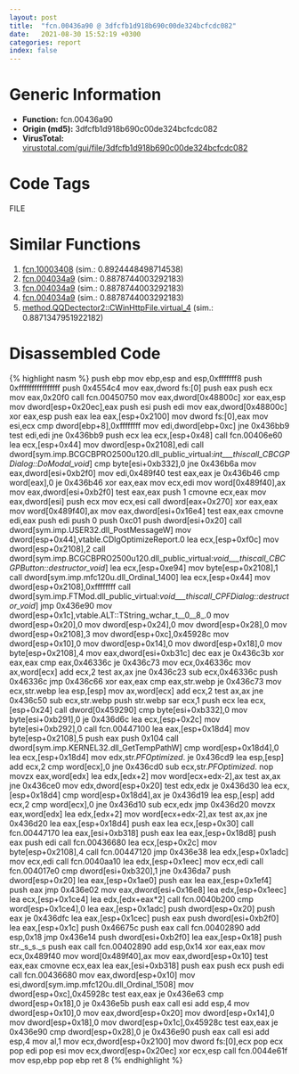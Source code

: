 ```yaml
---
layout: post
title:  "fcn.00436a90 @ 3dfcfb1d918b690c00de324bcfcdc082"
date:   2021-08-30 15:52:19 +0300
categories: report
index: false
---
```


# Generic Information
- **Function:** fcn.00436a90
- **Origin (md5):** 3dfcfb1d918b690c00de324bcfcdc082
- **VirusTotal:** [virustotal.com/gui/file/3dfcfb1d918b690c00de324bcfcdc082][virustotal_ref]

# Code Tags
<span class="tag" id="FILE">FILE</span>


# Similar Functions

1. [fcn.10003408][similar_1_ref] (sim.: 0.8924448498714538)
2. [fcn.004034a9][similar_2_ref] (sim.: 0.8878744003292183)
3. [fcn.004034a9][similar_3_ref] (sim.: 0.8878744003292183)
4. [fcn.004034a9][similar_4_ref] (sim.: 0.8878744003292183)
5. [method.QQDectector2꞉꞉CWinHttpFile.virtual\_4][similar_5_ref] (sim.: 0.8871347951922182)


# Disassembled Code

{% highlight nasm %}
push ebp
mov ebp,esp
and esp,0xfffffff8
push 0xffffffffffffffff
push 0x4554c4
mov eax,dword fs:[0]
push eax
push ecx
mov eax,0x20f0
call fcn.00450750
mov eax,dword[0x48800c]
xor eax,esp
mov dword[esp+0x20ec],eax
push esi
push edi
mov eax,dword[0x48800c]
xor eax,esp
push eax
lea eax,[esp+0x2100]
mov dword fs:[0],eax
mov esi,ecx
cmp dword[ebp+8],0xffffffff
mov edi,dword[ebp+0xc]
jne 0x436bb9
test edi,edi
jne 0x436bb9
push ecx
lea ecx,[esp+0x48]
call fcn.00406e60
lea ecx,[esp+0x44]
mov dword[esp+0x2108],edi
call dword[sym.imp.BCGCBPRO2500u120.dll_public_virtual:_int___thiscall_CBCGPDialog::DoModal_void_]
cmp byte[esi+0xb332],0
jne 0x436b6a
mov eax,dword[esi+0xb2f0]
mov edi,0x489f40
test eax,eax
je 0x436b46
cmp word[eax],0
je 0x436b46
xor eax,eax
mov ecx,edi
mov word[0x489f40],ax
mov eax,dword[esi+0xb2f0]
test eax,eax
push 1
cmovne ecx,eax
mov eax,dword[esi]
push ecx
mov ecx,esi
call dword[eax+0x270]
xor eax,eax
mov word[0x489f40],ax
mov eax,dword[esi+0x16e4]
test eax,eax
cmovne edi,eax
push edi
push 0
push 0xc01
push dword[esi+0x20]
call dword[sym.imp.USER32.dll_PostMessageW]
mov dword[esp+0x44],vtable.CDlgOptimizeReport.0
lea ecx,[esp+0xf0c]
mov dword[esp+0x2108],2
call dword[sym.imp.BCGCBPRO2500u120.dll_public_virtual:_void___thiscall_CBCGPButton::destructor_void_]
lea ecx,[esp+0xe94]
mov byte[esp+0x2108],1
call dword[sym.imp.mfc120u.dll_Ordinal_1400]
lea ecx,[esp+0x44]
mov dword[esp+0x2108],0xffffffff
call dword[sym.imp.FTMod.dll_public_virtual:_void___thiscall_CPFDialog::destructor_void_]
jmp 0x436e90
mov dword[esp+0x1c],vtable.ALT::TString_wchar_t__0__8_.0
mov dword[esp+0x20],0
mov dword[esp+0x24],0
mov dword[esp+0x28],0
mov dword[esp+0x2108],3
mov dword[esp+0xc],0x45928c
mov dword[esp+0x10],0
mov dword[esp+0x14],0
mov dword[esp+0x18],0
mov byte[esp+0x2108],4
mov eax,dword[esi+0xb31c]
dec eax
je 0x436c3b
xor eax,eax
cmp eax,0x46336c
je 0x436c73
mov ecx,0x46336c
mov ax,word[ecx]
add ecx,2
test ax,ax
jne 0x436c23
sub ecx,0x46336c
push 0x46336c
jmp 0x436c66
xor eax,eax
cmp eax,str.webp
je 0x436c73
mov ecx,str.webp
lea esp,[esp]
mov ax,word[ecx]
add ecx,2
test ax,ax
jne 0x436c50
sub ecx,str.webp
push str.webp
sar ecx,1
push ecx
lea ecx,[esp+0x24]
call dword[0x459290]
cmp byte[esi+0xb332],0
mov byte[esi+0xb291],0
je 0x436d6c
lea ecx,[esp+0x2c]
mov byte[esi+0xb292],0
call fcn.00447100
lea eax,[esp+0x18d4]
mov byte[esp+0x2108],5
push eax
push 0x104
call dword[sym.imp.KERNEL32.dll_GetTempPathW]
cmp word[esp+0x18d4],0
lea ecx,[esp+0x18d4]
mov edx,str._PFOptimized_.
je 0x436cd9
lea esp,[esp]
add ecx,2
cmp word[ecx],0
jne 0x436cd0
sub ecx,str._PFOptimized_.
nop
movzx eax,word[edx]
lea edx,[edx+2]
mov word[ecx+edx-2],ax
test ax,ax
jne 0x436ce0
mov edx,dword[esp+0x20]
test edx,edx
je 0x436d30
lea ecx,[esp+0x18d4]
cmp word[esp+0x18d4],ax
je 0x436d19
lea esp,[esp]
add ecx,2
cmp word[ecx],0
jne 0x436d10
sub ecx,edx
jmp 0x436d20
movzx eax,word[edx]
lea edx,[edx+2]
mov word[ecx+edx-2],ax
test ax,ax
jne 0x436d20
lea eax,[esp+0x18d4]
push eax
lea ecx,[esp+0x30]
call fcn.00447170
lea eax,[esi+0xb318]
push eax
lea eax,[esp+0x18d8]
push eax
push edi
call fcn.00436680
lea ecx,[esp+0x2c]
mov byte[esp+0x2108],4
call fcn.00447120
jmp 0x436e38
lea edx,[esp+0x1adc]
mov ecx,edi
call fcn.0040aa10
lea edx,[esp+0x1eec]
mov ecx,edi
call fcn.004017e0
cmp dword[esi+0xb320],1
jne 0x436da7
push dword[esp+0x20]
lea eax,[esp+0x1ae0]
push eax
lea eax,[esp+0x1ef4]
push eax
jmp 0x436e02
mov eax,dword[esi+0x16e8]
lea edx,[esp+0x1eec]
lea ecx,[esp+0x1ce4]
lea edx,[edx+eax*2]
call fcn.0040b200
cmp word[esp+0x1ce4],0
lea eax,[esp+0x1adc]
push dword[esp+0x20]
push eax
je 0x436dfc
lea eax,[esp+0x1cec]
push eax
push dword[esi+0xb2f0]
lea eax,[esp+0x1c]
push 0x46675c
push eax
call fcn.00402890
add esp,0x18
jmp 0x436e14
push dword[esi+0xb2f0]
lea eax,[esp+0x18]
push str._s_s._s
push eax
call fcn.00402890
add esp,0x14
xor eax,eax
mov ecx,0x489f40
mov word[0x489f40],ax
mov eax,dword[esp+0x10]
test eax,eax
cmovne ecx,eax
lea eax,[esi+0xb318]
push eax
push ecx
push edi
call fcn.00436680
mov eax,dword[esp+0x10]
mov esi,dword[sym.imp.mfc120u.dll_Ordinal_1508]
mov dword[esp+0xc],0x45928c
test eax,eax
je 0x436e63
cmp dword[esp+0x18],0
je 0x436e5b
push eax
call esi
add esp,4
mov dword[esp+0x10],0
mov eax,dword[esp+0x20]
mov dword[esp+0x14],0
mov dword[esp+0x18],0
mov dword[esp+0x1c],0x45928c
test eax,eax
je 0x436e90
cmp dword[esp+0x28],0
je 0x436e90
push eax
call esi
add esp,4
mov al,1
mov ecx,dword[esp+0x2100]
mov dword fs:[0],ecx
pop ecx
pop edi
pop esi
mov ecx,dword[esp+0x20ec]
xor ecx,esp
call fcn.0044e61f
mov esp,ebp
pop ebp
ret 8
{% endhighlight %}


[similar_1_ref]: /report/fcn.10003408@090dc3a8da6aa33c667b678303e4bdd6
[similar_2_ref]: /report/fcn.004034a9@912f1d013a0d6151bc7a7cef6da1b2a0
[similar_3_ref]: /report/fcn.004034a9@152885a790b99953ce23874f0947b7bd
[similar_4_ref]: /report/fcn.004034a9@fb9b7d22bc1c143ac66b0575cbdd088d
[similar_5_ref]: /report/method.QQDectector2꞉꞉CWinHttpFile.virtual_4@0aa2d73a5300dff2412388945614b507
[virustotal_ref]: https://www.virustotal.com/gui/file/3dfcfb1d918b690c00de324bcfcdc082